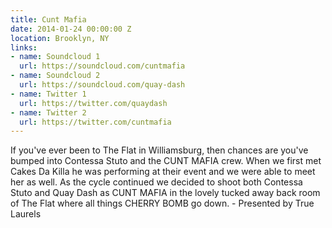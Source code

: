 ```yaml
---
title: Cunt Mafia
date: 2014-01-24 00:00:00 Z
location: Brooklyn, NY
links:
- name: Soundcloud 1
  url: https://soundcloud.com/cuntmafia
- name: Soundcloud 2
  url: https://soundcloud.com/quay-dash
- name: Twitter 1
  url: https://twitter.com/quaydash
- name: Twitter 2
  url: https://twitter.com/cuntmafia
---
```


If you've ever been to The Flat in Williamsburg, then chances are you've bumped into Contessa Stuto and the CUNT MAFIA crew. When we first met Cakes Da Killa he was performing at their event and we were able to meet her as well. As the cycle continued we decided to shoot both Contessa Stuto and Quay Dash as CUNT MAFIA in the lovely tucked away back room of The Flat where all things CHERRY BOMB go down. - Presented by True Laurels
